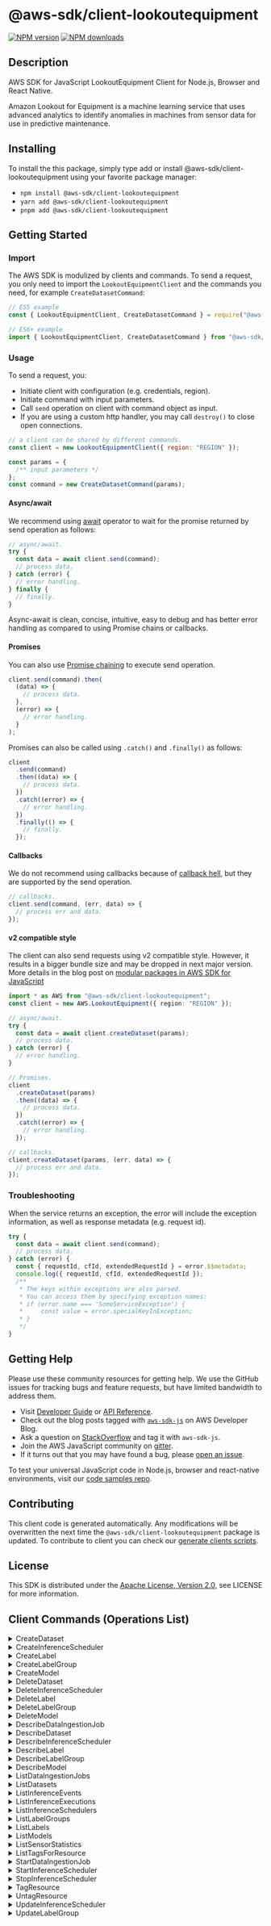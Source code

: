<!-- generated file, do not edit directly -->

# @aws-sdk/client-lookoutequipment

[![NPM version](https://img.shields.io/npm/v/@aws-sdk/client-lookoutequipment/latest.svg)](https://www.npmjs.com/package/@aws-sdk/client-lookoutequipment)
[![NPM downloads](https://img.shields.io/npm/dm/@aws-sdk/client-lookoutequipment.svg)](https://www.npmjs.com/package/@aws-sdk/client-lookoutequipment)

## Description

AWS SDK for JavaScript LookoutEquipment Client for Node.js, Browser and React Native.

<p>Amazon Lookout for Equipment is a machine learning service that uses advanced analytics to identify
anomalies in machines from sensor data for use in predictive maintenance. </p>

## Installing

To install the this package, simply type add or install @aws-sdk/client-lookoutequipment
using your favorite package manager:

- `npm install @aws-sdk/client-lookoutequipment`
- `yarn add @aws-sdk/client-lookoutequipment`
- `pnpm add @aws-sdk/client-lookoutequipment`

## Getting Started

### Import

The AWS SDK is modulized by clients and commands.
To send a request, you only need to import the `LookoutEquipmentClient` and
the commands you need, for example `CreateDatasetCommand`:

```js
// ES5 example
const { LookoutEquipmentClient, CreateDatasetCommand } = require("@aws-sdk/client-lookoutequipment");
```

```ts
// ES6+ example
import { LookoutEquipmentClient, CreateDatasetCommand } from "@aws-sdk/client-lookoutequipment";
```

### Usage

To send a request, you:

- Initiate client with configuration (e.g. credentials, region).
- Initiate command with input parameters.
- Call `send` operation on client with command object as input.
- If you are using a custom http handler, you may call `destroy()` to close open connections.

```js
// a client can be shared by different commands.
const client = new LookoutEquipmentClient({ region: "REGION" });

const params = {
  /** input parameters */
};
const command = new CreateDatasetCommand(params);
```

#### Async/await

We recommend using [await](https://developer.mozilla.org/en-US/docs/Web/JavaScript/Reference/Operators/await)
operator to wait for the promise returned by send operation as follows:

```js
// async/await.
try {
  const data = await client.send(command);
  // process data.
} catch (error) {
  // error handling.
} finally {
  // finally.
}
```

Async-await is clean, concise, intuitive, easy to debug and has better error handling
as compared to using Promise chains or callbacks.

#### Promises

You can also use [Promise chaining](https://developer.mozilla.org/en-US/docs/Web/JavaScript/Guide/Using_promises#chaining)
to execute send operation.

```js
client.send(command).then(
  (data) => {
    // process data.
  },
  (error) => {
    // error handling.
  }
);
```

Promises can also be called using `.catch()` and `.finally()` as follows:

```js
client
  .send(command)
  .then((data) => {
    // process data.
  })
  .catch((error) => {
    // error handling.
  })
  .finally(() => {
    // finally.
  });
```

#### Callbacks

We do not recommend using callbacks because of [callback hell](http://callbackhell.com/),
but they are supported by the send operation.

```js
// callbacks.
client.send(command, (err, data) => {
  // process err and data.
});
```

#### v2 compatible style

The client can also send requests using v2 compatible style.
However, it results in a bigger bundle size and may be dropped in next major version. More details in the blog post
on [modular packages in AWS SDK for JavaScript](https://aws.amazon.com/blogs/developer/modular-packages-in-aws-sdk-for-javascript/)

```ts
import * as AWS from "@aws-sdk/client-lookoutequipment";
const client = new AWS.LookoutEquipment({ region: "REGION" });

// async/await.
try {
  const data = await client.createDataset(params);
  // process data.
} catch (error) {
  // error handling.
}

// Promises.
client
  .createDataset(params)
  .then((data) => {
    // process data.
  })
  .catch((error) => {
    // error handling.
  });

// callbacks.
client.createDataset(params, (err, data) => {
  // process err and data.
});
```

### Troubleshooting

When the service returns an exception, the error will include the exception information,
as well as response metadata (e.g. request id).

```js
try {
  const data = await client.send(command);
  // process data.
} catch (error) {
  const { requestId, cfId, extendedRequestId } = error.$$metadata;
  console.log({ requestId, cfId, extendedRequestId });
  /**
   * The keys within exceptions are also parsed.
   * You can access them by specifying exception names:
   * if (error.name === 'SomeServiceException') {
   *     const value = error.specialKeyInException;
   * }
   */
}
```

## Getting Help

Please use these community resources for getting help.
We use the GitHub issues for tracking bugs and feature requests, but have limited bandwidth to address them.

- Visit [Developer Guide](https://docs.aws.amazon.com/sdk-for-javascript/v3/developer-guide/welcome.html)
  or [API Reference](https://docs.aws.amazon.com/AWSJavaScriptSDK/v3/latest/index.html).
- Check out the blog posts tagged with [`aws-sdk-js`](https://aws.amazon.com/blogs/developer/tag/aws-sdk-js/)
  on AWS Developer Blog.
- Ask a question on [StackOverflow](https://stackoverflow.com/questions/tagged/aws-sdk-js) and tag it with `aws-sdk-js`.
- Join the AWS JavaScript community on [gitter](https://gitter.im/aws/aws-sdk-js-v3).
- If it turns out that you may have found a bug, please [open an issue](https://github.com/aws/aws-sdk-js-v3/issues/new/choose).

To test your universal JavaScript code in Node.js, browser and react-native environments,
visit our [code samples repo](https://github.com/aws-samples/aws-sdk-js-tests).

## Contributing

This client code is generated automatically. Any modifications will be overwritten the next time the `@aws-sdk/client-lookoutequipment` package is updated.
To contribute to client you can check our [generate clients scripts](https://github.com/aws/aws-sdk-js-v3/tree/main/scripts/generate-clients).

## License

This SDK is distributed under the
[Apache License, Version 2.0](http://www.apache.org/licenses/LICENSE-2.0),
see LICENSE for more information.

## Client Commands (Operations List)

<details>
<summary>
CreateDataset
</summary>

[Command API Reference](https://docs.aws.amazon.com/AWSJavaScriptSDK/v3/latest/clients/client-lookoutequipment/classes/createdatasetcommand.html) / [Input](https://docs.aws.amazon.com/AWSJavaScriptSDK/v3/latest/clients/client-lookoutequipment/interfaces/createdatasetcommandinput.html) / [Output](https://docs.aws.amazon.com/AWSJavaScriptSDK/v3/latest/clients/client-lookoutequipment/interfaces/createdatasetcommandoutput.html)

</details>
<details>
<summary>
CreateInferenceScheduler
</summary>

[Command API Reference](https://docs.aws.amazon.com/AWSJavaScriptSDK/v3/latest/clients/client-lookoutequipment/classes/createinferenceschedulercommand.html) / [Input](https://docs.aws.amazon.com/AWSJavaScriptSDK/v3/latest/clients/client-lookoutequipment/interfaces/createinferenceschedulercommandinput.html) / [Output](https://docs.aws.amazon.com/AWSJavaScriptSDK/v3/latest/clients/client-lookoutequipment/interfaces/createinferenceschedulercommandoutput.html)

</details>
<details>
<summary>
CreateLabel
</summary>

[Command API Reference](https://docs.aws.amazon.com/AWSJavaScriptSDK/v3/latest/clients/client-lookoutequipment/classes/createlabelcommand.html) / [Input](https://docs.aws.amazon.com/AWSJavaScriptSDK/v3/latest/clients/client-lookoutequipment/interfaces/createlabelcommandinput.html) / [Output](https://docs.aws.amazon.com/AWSJavaScriptSDK/v3/latest/clients/client-lookoutequipment/interfaces/createlabelcommandoutput.html)

</details>
<details>
<summary>
CreateLabelGroup
</summary>

[Command API Reference](https://docs.aws.amazon.com/AWSJavaScriptSDK/v3/latest/clients/client-lookoutequipment/classes/createlabelgroupcommand.html) / [Input](https://docs.aws.amazon.com/AWSJavaScriptSDK/v3/latest/clients/client-lookoutequipment/interfaces/createlabelgroupcommandinput.html) / [Output](https://docs.aws.amazon.com/AWSJavaScriptSDK/v3/latest/clients/client-lookoutequipment/interfaces/createlabelgroupcommandoutput.html)

</details>
<details>
<summary>
CreateModel
</summary>

[Command API Reference](https://docs.aws.amazon.com/AWSJavaScriptSDK/v3/latest/clients/client-lookoutequipment/classes/createmodelcommand.html) / [Input](https://docs.aws.amazon.com/AWSJavaScriptSDK/v3/latest/clients/client-lookoutequipment/interfaces/createmodelcommandinput.html) / [Output](https://docs.aws.amazon.com/AWSJavaScriptSDK/v3/latest/clients/client-lookoutequipment/interfaces/createmodelcommandoutput.html)

</details>
<details>
<summary>
DeleteDataset
</summary>

[Command API Reference](https://docs.aws.amazon.com/AWSJavaScriptSDK/v3/latest/clients/client-lookoutequipment/classes/deletedatasetcommand.html) / [Input](https://docs.aws.amazon.com/AWSJavaScriptSDK/v3/latest/clients/client-lookoutequipment/interfaces/deletedatasetcommandinput.html) / [Output](https://docs.aws.amazon.com/AWSJavaScriptSDK/v3/latest/clients/client-lookoutequipment/interfaces/deletedatasetcommandoutput.html)

</details>
<details>
<summary>
DeleteInferenceScheduler
</summary>

[Command API Reference](https://docs.aws.amazon.com/AWSJavaScriptSDK/v3/latest/clients/client-lookoutequipment/classes/deleteinferenceschedulercommand.html) / [Input](https://docs.aws.amazon.com/AWSJavaScriptSDK/v3/latest/clients/client-lookoutequipment/interfaces/deleteinferenceschedulercommandinput.html) / [Output](https://docs.aws.amazon.com/AWSJavaScriptSDK/v3/latest/clients/client-lookoutequipment/interfaces/deleteinferenceschedulercommandoutput.html)

</details>
<details>
<summary>
DeleteLabel
</summary>

[Command API Reference](https://docs.aws.amazon.com/AWSJavaScriptSDK/v3/latest/clients/client-lookoutequipment/classes/deletelabelcommand.html) / [Input](https://docs.aws.amazon.com/AWSJavaScriptSDK/v3/latest/clients/client-lookoutequipment/interfaces/deletelabelcommandinput.html) / [Output](https://docs.aws.amazon.com/AWSJavaScriptSDK/v3/latest/clients/client-lookoutequipment/interfaces/deletelabelcommandoutput.html)

</details>
<details>
<summary>
DeleteLabelGroup
</summary>

[Command API Reference](https://docs.aws.amazon.com/AWSJavaScriptSDK/v3/latest/clients/client-lookoutequipment/classes/deletelabelgroupcommand.html) / [Input](https://docs.aws.amazon.com/AWSJavaScriptSDK/v3/latest/clients/client-lookoutequipment/interfaces/deletelabelgroupcommandinput.html) / [Output](https://docs.aws.amazon.com/AWSJavaScriptSDK/v3/latest/clients/client-lookoutequipment/interfaces/deletelabelgroupcommandoutput.html)

</details>
<details>
<summary>
DeleteModel
</summary>

[Command API Reference](https://docs.aws.amazon.com/AWSJavaScriptSDK/v3/latest/clients/client-lookoutequipment/classes/deletemodelcommand.html) / [Input](https://docs.aws.amazon.com/AWSJavaScriptSDK/v3/latest/clients/client-lookoutequipment/interfaces/deletemodelcommandinput.html) / [Output](https://docs.aws.amazon.com/AWSJavaScriptSDK/v3/latest/clients/client-lookoutequipment/interfaces/deletemodelcommandoutput.html)

</details>
<details>
<summary>
DescribeDataIngestionJob
</summary>

[Command API Reference](https://docs.aws.amazon.com/AWSJavaScriptSDK/v3/latest/clients/client-lookoutequipment/classes/describedataingestionjobcommand.html) / [Input](https://docs.aws.amazon.com/AWSJavaScriptSDK/v3/latest/clients/client-lookoutequipment/interfaces/describedataingestionjobcommandinput.html) / [Output](https://docs.aws.amazon.com/AWSJavaScriptSDK/v3/latest/clients/client-lookoutequipment/interfaces/describedataingestionjobcommandoutput.html)

</details>
<details>
<summary>
DescribeDataset
</summary>

[Command API Reference](https://docs.aws.amazon.com/AWSJavaScriptSDK/v3/latest/clients/client-lookoutequipment/classes/describedatasetcommand.html) / [Input](https://docs.aws.amazon.com/AWSJavaScriptSDK/v3/latest/clients/client-lookoutequipment/interfaces/describedatasetcommandinput.html) / [Output](https://docs.aws.amazon.com/AWSJavaScriptSDK/v3/latest/clients/client-lookoutequipment/interfaces/describedatasetcommandoutput.html)

</details>
<details>
<summary>
DescribeInferenceScheduler
</summary>

[Command API Reference](https://docs.aws.amazon.com/AWSJavaScriptSDK/v3/latest/clients/client-lookoutequipment/classes/describeinferenceschedulercommand.html) / [Input](https://docs.aws.amazon.com/AWSJavaScriptSDK/v3/latest/clients/client-lookoutequipment/interfaces/describeinferenceschedulercommandinput.html) / [Output](https://docs.aws.amazon.com/AWSJavaScriptSDK/v3/latest/clients/client-lookoutequipment/interfaces/describeinferenceschedulercommandoutput.html)

</details>
<details>
<summary>
DescribeLabel
</summary>

[Command API Reference](https://docs.aws.amazon.com/AWSJavaScriptSDK/v3/latest/clients/client-lookoutequipment/classes/describelabelcommand.html) / [Input](https://docs.aws.amazon.com/AWSJavaScriptSDK/v3/latest/clients/client-lookoutequipment/interfaces/describelabelcommandinput.html) / [Output](https://docs.aws.amazon.com/AWSJavaScriptSDK/v3/latest/clients/client-lookoutequipment/interfaces/describelabelcommandoutput.html)

</details>
<details>
<summary>
DescribeLabelGroup
</summary>

[Command API Reference](https://docs.aws.amazon.com/AWSJavaScriptSDK/v3/latest/clients/client-lookoutequipment/classes/describelabelgroupcommand.html) / [Input](https://docs.aws.amazon.com/AWSJavaScriptSDK/v3/latest/clients/client-lookoutequipment/interfaces/describelabelgroupcommandinput.html) / [Output](https://docs.aws.amazon.com/AWSJavaScriptSDK/v3/latest/clients/client-lookoutequipment/interfaces/describelabelgroupcommandoutput.html)

</details>
<details>
<summary>
DescribeModel
</summary>

[Command API Reference](https://docs.aws.amazon.com/AWSJavaScriptSDK/v3/latest/clients/client-lookoutequipment/classes/describemodelcommand.html) / [Input](https://docs.aws.amazon.com/AWSJavaScriptSDK/v3/latest/clients/client-lookoutequipment/interfaces/describemodelcommandinput.html) / [Output](https://docs.aws.amazon.com/AWSJavaScriptSDK/v3/latest/clients/client-lookoutequipment/interfaces/describemodelcommandoutput.html)

</details>
<details>
<summary>
ListDataIngestionJobs
</summary>

[Command API Reference](https://docs.aws.amazon.com/AWSJavaScriptSDK/v3/latest/clients/client-lookoutequipment/classes/listdataingestionjobscommand.html) / [Input](https://docs.aws.amazon.com/AWSJavaScriptSDK/v3/latest/clients/client-lookoutequipment/interfaces/listdataingestionjobscommandinput.html) / [Output](https://docs.aws.amazon.com/AWSJavaScriptSDK/v3/latest/clients/client-lookoutequipment/interfaces/listdataingestionjobscommandoutput.html)

</details>
<details>
<summary>
ListDatasets
</summary>

[Command API Reference](https://docs.aws.amazon.com/AWSJavaScriptSDK/v3/latest/clients/client-lookoutequipment/classes/listdatasetscommand.html) / [Input](https://docs.aws.amazon.com/AWSJavaScriptSDK/v3/latest/clients/client-lookoutequipment/interfaces/listdatasetscommandinput.html) / [Output](https://docs.aws.amazon.com/AWSJavaScriptSDK/v3/latest/clients/client-lookoutequipment/interfaces/listdatasetscommandoutput.html)

</details>
<details>
<summary>
ListInferenceEvents
</summary>

[Command API Reference](https://docs.aws.amazon.com/AWSJavaScriptSDK/v3/latest/clients/client-lookoutequipment/classes/listinferenceeventscommand.html) / [Input](https://docs.aws.amazon.com/AWSJavaScriptSDK/v3/latest/clients/client-lookoutequipment/interfaces/listinferenceeventscommandinput.html) / [Output](https://docs.aws.amazon.com/AWSJavaScriptSDK/v3/latest/clients/client-lookoutequipment/interfaces/listinferenceeventscommandoutput.html)

</details>
<details>
<summary>
ListInferenceExecutions
</summary>

[Command API Reference](https://docs.aws.amazon.com/AWSJavaScriptSDK/v3/latest/clients/client-lookoutequipment/classes/listinferenceexecutionscommand.html) / [Input](https://docs.aws.amazon.com/AWSJavaScriptSDK/v3/latest/clients/client-lookoutequipment/interfaces/listinferenceexecutionscommandinput.html) / [Output](https://docs.aws.amazon.com/AWSJavaScriptSDK/v3/latest/clients/client-lookoutequipment/interfaces/listinferenceexecutionscommandoutput.html)

</details>
<details>
<summary>
ListInferenceSchedulers
</summary>

[Command API Reference](https://docs.aws.amazon.com/AWSJavaScriptSDK/v3/latest/clients/client-lookoutequipment/classes/listinferenceschedulerscommand.html) / [Input](https://docs.aws.amazon.com/AWSJavaScriptSDK/v3/latest/clients/client-lookoutequipment/interfaces/listinferenceschedulerscommandinput.html) / [Output](https://docs.aws.amazon.com/AWSJavaScriptSDK/v3/latest/clients/client-lookoutequipment/interfaces/listinferenceschedulerscommandoutput.html)

</details>
<details>
<summary>
ListLabelGroups
</summary>

[Command API Reference](https://docs.aws.amazon.com/AWSJavaScriptSDK/v3/latest/clients/client-lookoutequipment/classes/listlabelgroupscommand.html) / [Input](https://docs.aws.amazon.com/AWSJavaScriptSDK/v3/latest/clients/client-lookoutequipment/interfaces/listlabelgroupscommandinput.html) / [Output](https://docs.aws.amazon.com/AWSJavaScriptSDK/v3/latest/clients/client-lookoutequipment/interfaces/listlabelgroupscommandoutput.html)

</details>
<details>
<summary>
ListLabels
</summary>

[Command API Reference](https://docs.aws.amazon.com/AWSJavaScriptSDK/v3/latest/clients/client-lookoutequipment/classes/listlabelscommand.html) / [Input](https://docs.aws.amazon.com/AWSJavaScriptSDK/v3/latest/clients/client-lookoutequipment/interfaces/listlabelscommandinput.html) / [Output](https://docs.aws.amazon.com/AWSJavaScriptSDK/v3/latest/clients/client-lookoutequipment/interfaces/listlabelscommandoutput.html)

</details>
<details>
<summary>
ListModels
</summary>

[Command API Reference](https://docs.aws.amazon.com/AWSJavaScriptSDK/v3/latest/clients/client-lookoutequipment/classes/listmodelscommand.html) / [Input](https://docs.aws.amazon.com/AWSJavaScriptSDK/v3/latest/clients/client-lookoutequipment/interfaces/listmodelscommandinput.html) / [Output](https://docs.aws.amazon.com/AWSJavaScriptSDK/v3/latest/clients/client-lookoutequipment/interfaces/listmodelscommandoutput.html)

</details>
<details>
<summary>
ListSensorStatistics
</summary>

[Command API Reference](https://docs.aws.amazon.com/AWSJavaScriptSDK/v3/latest/clients/client-lookoutequipment/classes/listsensorstatisticscommand.html) / [Input](https://docs.aws.amazon.com/AWSJavaScriptSDK/v3/latest/clients/client-lookoutequipment/interfaces/listsensorstatisticscommandinput.html) / [Output](https://docs.aws.amazon.com/AWSJavaScriptSDK/v3/latest/clients/client-lookoutequipment/interfaces/listsensorstatisticscommandoutput.html)

</details>
<details>
<summary>
ListTagsForResource
</summary>

[Command API Reference](https://docs.aws.amazon.com/AWSJavaScriptSDK/v3/latest/clients/client-lookoutequipment/classes/listtagsforresourcecommand.html) / [Input](https://docs.aws.amazon.com/AWSJavaScriptSDK/v3/latest/clients/client-lookoutequipment/interfaces/listtagsforresourcecommandinput.html) / [Output](https://docs.aws.amazon.com/AWSJavaScriptSDK/v3/latest/clients/client-lookoutequipment/interfaces/listtagsforresourcecommandoutput.html)

</details>
<details>
<summary>
StartDataIngestionJob
</summary>

[Command API Reference](https://docs.aws.amazon.com/AWSJavaScriptSDK/v3/latest/clients/client-lookoutequipment/classes/startdataingestionjobcommand.html) / [Input](https://docs.aws.amazon.com/AWSJavaScriptSDK/v3/latest/clients/client-lookoutequipment/interfaces/startdataingestionjobcommandinput.html) / [Output](https://docs.aws.amazon.com/AWSJavaScriptSDK/v3/latest/clients/client-lookoutequipment/interfaces/startdataingestionjobcommandoutput.html)

</details>
<details>
<summary>
StartInferenceScheduler
</summary>

[Command API Reference](https://docs.aws.amazon.com/AWSJavaScriptSDK/v3/latest/clients/client-lookoutequipment/classes/startinferenceschedulercommand.html) / [Input](https://docs.aws.amazon.com/AWSJavaScriptSDK/v3/latest/clients/client-lookoutequipment/interfaces/startinferenceschedulercommandinput.html) / [Output](https://docs.aws.amazon.com/AWSJavaScriptSDK/v3/latest/clients/client-lookoutequipment/interfaces/startinferenceschedulercommandoutput.html)

</details>
<details>
<summary>
StopInferenceScheduler
</summary>

[Command API Reference](https://docs.aws.amazon.com/AWSJavaScriptSDK/v3/latest/clients/client-lookoutequipment/classes/stopinferenceschedulercommand.html) / [Input](https://docs.aws.amazon.com/AWSJavaScriptSDK/v3/latest/clients/client-lookoutequipment/interfaces/stopinferenceschedulercommandinput.html) / [Output](https://docs.aws.amazon.com/AWSJavaScriptSDK/v3/latest/clients/client-lookoutequipment/interfaces/stopinferenceschedulercommandoutput.html)

</details>
<details>
<summary>
TagResource
</summary>

[Command API Reference](https://docs.aws.amazon.com/AWSJavaScriptSDK/v3/latest/clients/client-lookoutequipment/classes/tagresourcecommand.html) / [Input](https://docs.aws.amazon.com/AWSJavaScriptSDK/v3/latest/clients/client-lookoutequipment/interfaces/tagresourcecommandinput.html) / [Output](https://docs.aws.amazon.com/AWSJavaScriptSDK/v3/latest/clients/client-lookoutequipment/interfaces/tagresourcecommandoutput.html)

</details>
<details>
<summary>
UntagResource
</summary>

[Command API Reference](https://docs.aws.amazon.com/AWSJavaScriptSDK/v3/latest/clients/client-lookoutequipment/classes/untagresourcecommand.html) / [Input](https://docs.aws.amazon.com/AWSJavaScriptSDK/v3/latest/clients/client-lookoutequipment/interfaces/untagresourcecommandinput.html) / [Output](https://docs.aws.amazon.com/AWSJavaScriptSDK/v3/latest/clients/client-lookoutequipment/interfaces/untagresourcecommandoutput.html)

</details>
<details>
<summary>
UpdateInferenceScheduler
</summary>

[Command API Reference](https://docs.aws.amazon.com/AWSJavaScriptSDK/v3/latest/clients/client-lookoutequipment/classes/updateinferenceschedulercommand.html) / [Input](https://docs.aws.amazon.com/AWSJavaScriptSDK/v3/latest/clients/client-lookoutequipment/interfaces/updateinferenceschedulercommandinput.html) / [Output](https://docs.aws.amazon.com/AWSJavaScriptSDK/v3/latest/clients/client-lookoutequipment/interfaces/updateinferenceschedulercommandoutput.html)

</details>
<details>
<summary>
UpdateLabelGroup
</summary>

[Command API Reference](https://docs.aws.amazon.com/AWSJavaScriptSDK/v3/latest/clients/client-lookoutequipment/classes/updatelabelgroupcommand.html) / [Input](https://docs.aws.amazon.com/AWSJavaScriptSDK/v3/latest/clients/client-lookoutequipment/interfaces/updatelabelgroupcommandinput.html) / [Output](https://docs.aws.amazon.com/AWSJavaScriptSDK/v3/latest/clients/client-lookoutequipment/interfaces/updatelabelgroupcommandoutput.html)

</details>

